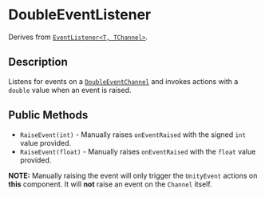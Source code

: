 # DoubleEventListener

Derives from [`EventListener<T, TChannel>`](event-listener-generic.md).

## Description

Listens for events on a [`DoubleEventChannel`](../channels/double-event-channel.md) and invokes actions with a `double` value when an event is raised.

## Public Methods

- `RaiseEvent(int)` - Manually raises `onEventRaised` with the signed `int` value provided.
- `RaiseEvent(float)` - Manually raises `onEventRaised` with the `float` value provided.

**NOTE:** Manually raising the event will only trigger the `UnityEvent` actions on **this** component.
It will **not** raise an event on the `Channel` itself.
